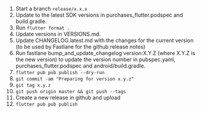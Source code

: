 1. Start a branch `release/x.x.x`
1. Update to the latest SDK versions in purchases_flutter.podspec and build.gradle.
1. Run `flutter format .`
1. Update versions in VERSIONS.md.
1. Update CHANGELOG.latest.md with the changes for the current version (to be used by Fastlane for the github release notes)
1. Run fastlane bump_and_update_changelog version:X.Y.Z (where X.Y.Z is the new version) to update the version number in pubspec.yaml, purchases_flutter.podspec and android/build.gradle.
1. `flutter pub pub publish --dry-run`
1. `git commit -am "Preparing for version x.y.z"`
1. `git tag x.y.z`
1. `git push origin master && git push --tags`
1. Create a new release in github and upload
1. `flutter pub pub publish`
